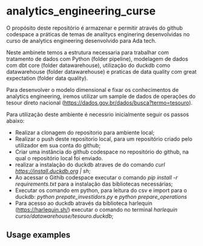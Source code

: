 # analytics_engineering_curse

O propósito deste repositório é armazenar e permitir através do github codespace a práticas de temas de analitycs enginering desenvolvidas no curso de analytics engineering desenvolvido para Ada tech.

Neste ambinete temos a estrutura necessaria para trabalhar com tratamento de dados com Python (folder pipeline), modelagem de dados com dbt core (folder datawarehouse), utilização do duckdb como datawarehouse (folder datawarehouse) e praticas de data quality com great expectation (folder data quality).

Para desenvolver o modelo dimensional e fixar os conhecimentos de analytics engineering, iremos utilizar um sample de dados de operações do tesour direto nacional (https://dados.gov.br/dados/busca?termo=tesouro).

Para utilização deste ambiente é necessrio inicialmente seguir os passos abaixo:

- Realizar a clonagem do repositorio para ambiente local;
- Realizar o push deste repositorio local, para um repositório criado pelo utilizador em sua conta do github;
- Criar uma instância do github codespace no repositório do github, na qual o repositório local foi enviado.
- realizar a instalação do duckdb atraves de do comando *curl https://install.duckdb.org | sh*;
- Ao acessar o Githib codespace executar o comando *pip install -r requirements.txt* para a instalação das bibliotecas necessárias;
- Executar os comando em python, para leitura do csv e import para o duckdb: *python prepate_investidors.py* e *python prepare_operations*
- Para acesso ao duckdb através da biblioteca harlequin (https://harlequin.sh/) executar o comando no terminal *harlequin curso/datawarehouse/tesouro.duckdb*;

## Usage examples

